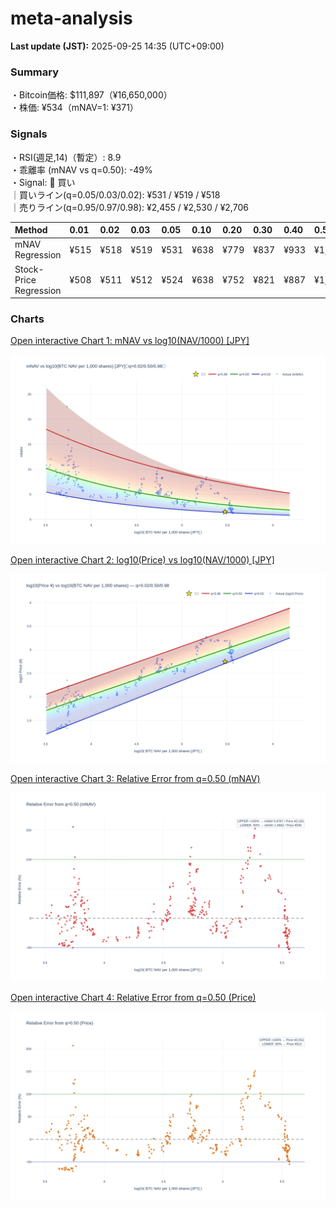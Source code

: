 # meta-analysis


<!--REPORT:START-->
**Last update (JST):** 2025-09-25 14:35 (UTC+09:00)

### Summary
・Bitcoin価格: $111,897（¥16,650,000）  
・株価: ¥534（mNAV=1: ¥371）

### Signals
・RSI(週足,14)（暫定）: 8.9  
・乖離率 (mNAV vs q=0.50): -49%  
・Signal: 🔵 買い  
｜買いライン(q=0.05/0.03/0.02): ¥531 / ¥519 / ¥518  
｜売りライン(q=0.95/0.97/0.98): ¥2,455 / ¥2,530 / ¥2,706

| Method                 | 0.01   | 0.02   | 0.03   | 0.05   | 0.10   | 0.20   | 0.30   | 0.40   | 0.50   | 0.60   | 0.70   | 0.80   | 0.90   | 0.95   | 0.97   | 0.98   | 0.99   |
|:-----------------------|:-------|:-------|:-------|:-------|:-------|:-------|:-------|:-------|:-------|:-------|:-------|:-------|:-------|:-------|:-------|:-------|:-------|
| mNAV Regression        | ¥515   | ¥518   | ¥519   | ¥531   | ¥638   | ¥779   | ¥837   | ¥933   | ¥1,090 | ¥1,243 | ¥1,391 | ¥1,823 | ¥2,218 | ¥2,455 | ¥2,530 | ¥2,706 | ¥2,688 |
| Stock-Price Regression | ¥508   | ¥511   | ¥512   | ¥524   | ¥638   | ¥752   | ¥821   | ¥887   | ¥1,025 | ¥1,101 | ¥1,269 | ¥1,703 | ¥2,054 | ¥2,286 | ¥2,277 | ¥2,482 | ¥2,498 |

### Charts
[Open interactive Chart 1: mNAV vs log10(NAV/1000) [JPY]](https://tkzm240.github.io/meta-analysis/fig1.html)

![fig1](assets/fig1.png)

[Open interactive Chart 2: log10(Price) vs log10(NAV/1000) [JPY]](https://tkzm240.github.io/meta-analysis/fig2.html)

![fig2](assets/fig2.png)

[Open interactive Chart 3: Relative Error from q=0.50 (mNAV)](https://tkzm240.github.io/meta-analysis/fig3.html)

![fig3](assets/fig3.png)

[Open interactive Chart 4: Relative Error from q=0.50 (Price)](https://tkzm240.github.io/meta-analysis/fig4.html)

![fig4](assets/fig4.png)
<!--REPORT:END-->
